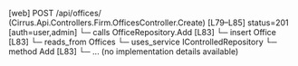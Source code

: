 [web] POST /api/offices/  (Cirrus.Api.Controllers.Firm.OfficesController.Create)  [L79–L85] status=201 [auth=user,admin]
  └─ calls OfficeRepository.Add [L83]
  └─ insert Office [L83]
    └─ reads_from Offices
  └─ uses_service IControlledRepository<Office>
    └─ method Add [L83]
      └─ ... (no implementation details available)

